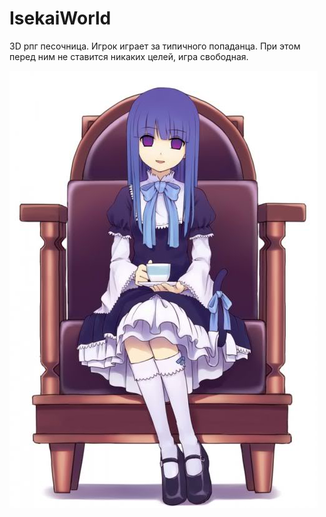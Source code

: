 # IsekaiWorld

3D рпг песочница. Игрок играет за типичного попаданца. При этом перед ним не ставится никаких целей, игра свободная.

![Cover](https://raw.githubusercontent.com/WarzesProject/IsekaiWorld/master/Qlxb443Qh4s.jpg)